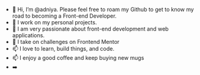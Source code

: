 - 👋 Hi, I’m @adniya. Please feel free to roam my Github to get to know my road to becoming a Front-end Developer.
- 👀 I work on my personal projects.
- 🌱 I am very passionate about front-end development and web applications.
- 💞️ I take on challenges on Frontend Mentor
- 📫 I love to learn, build things, and code.
- 📫 I enjoy a good coffee and keep buying new mugs
- ➡️ 
